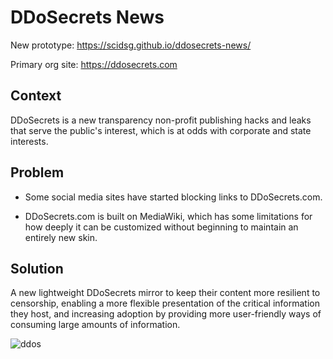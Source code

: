 # DDoSecrets News

New prototype: https://scidsg.github.io/ddosecrets-news/

Primary org site: https://ddosecrets.com

## Context

DDoSecrets is a new transparency non-profit publishing hacks and leaks that serve the public's interest, which is at odds with corporate and state interests. 

## Problem

- Some social media sites have started blocking links to DDoSecrets.com. 

- DDoSecrets.com is built on MediaWiki, which has some limitations for how deeply it can be customized without beginning to maintain an entirely new skin.

## Solution

A new lightweight DDoSecrets mirror to keep their content more resilient to censorship, enabling a more flexible presentation of the critical information they host, and increasing adoption by providing more user-friendly ways of consuming large amounts of information.

![ddos](https://user-images.githubusercontent.com/28545431/217993463-f8fa87c3-717c-4700-abf0-7362a664d623.png)
